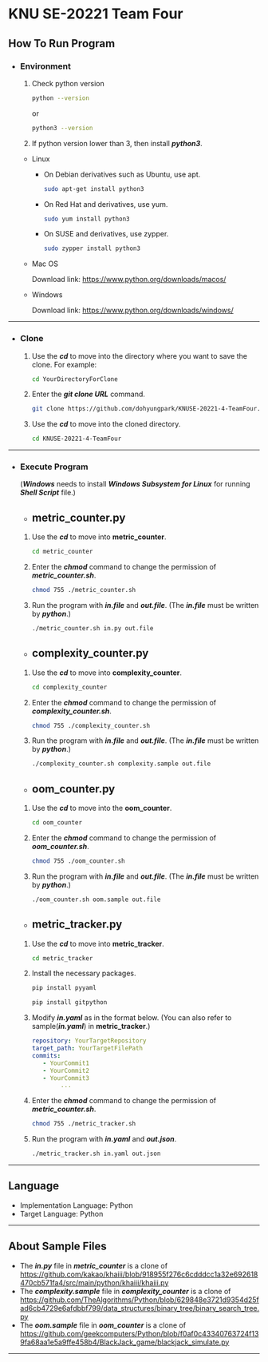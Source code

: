 KNU SE-20221 Team Four
============================================

How To Run Program
---------------------
* ### Environment
   1. Check python version
         ```bash
         python --version
         ```
         or
         ```bash
         python3 --version
         ```
   2. If python version lower than 3, then install ***python3***.
  
  + Linux
     + On Debian derivatives such as Ubuntu, use apt.
          ```bash
          sudo apt-get install python3
          ```
     + On Red Hat and derivatives, use yum.
          ```bash
          sudo yum install python3
          ```
     + On SUSE and derivatives, use zypper.
          ```bash
          sudo zypper install python3
          ```
  + Mac OS
  
     Download link: https://www.python.org/downloads/macos/
  
  + Windows
  
     Download link: https://www.python.org/downloads/windows/
---
* ### Clone
    1. Use the ***cd*** to move into the directory where you want to save the clone. For example:
         ```bash
         cd YourDirectoryForClone
         ```
    2. Enter the ***git clone URL*** command.
          ```bash
          git clone https://github.com/dohyungpark/KNUSE-20221-4-TeamFour.git
          ```
    3. Use the ***cd*** to move into the cloned directory.
          ```bash
         cd KNUSE-20221-4-TeamFour
         ```
---
  * ### Execute Program
       (***Windows*** needs to install ***Windows Subsystem for Linux*** for running ***Shell Script*** file.)
      * ## metric_counter.py
      1. Use the ***cd*** to move into **metric_counter**.
            ```bash
            cd metric_counter
            ```
      2. Enter the ***chmod*** command to change the permission of ***metric_counter.sh***.
            ```bash
            chmod 755 ./metric_counter.sh
            ```
      3. Run the program with ***in.file*** and ***out.file***. (The ***in.file*** must be written by ***python***.)
            ```bash
            ./metric_counter.sh in.py out.file
            ```
    
      * ## complexity_counter.py
      1. Use the ***cd*** to move into **complexity_counter**.
            ```bash
            cd complexity_counter
            ```
      2. Enter the ***chmod*** command to change the permission of ***complexity_counter.sh***.
            ```bash
            chmod 755 ./complexity_counter.sh
            ```
      3. Run the program with ***in.file*** and ***out.file***. (The ***in.file*** must be written by ***python***.)
            ```bash
            ./complexity_counter.sh complexity.sample out.file
            ```
       
      * ## oom_counter.py
      1. Use the ***cd*** to move into the **oom_counter**.
            ```bash
            cd oom_counter
            ```
      2. Enter the ***chmod*** command to change the permission of ***oom_counter.sh***.
            ```bash
            chmod 755 ./oom_counter.sh
            ```
      3. Run the program with ***in.file*** and ***out.file***. (The ***in.file*** must be written by ***python***.)
            ```bash
            ./oom_counter.sh oom.sample out.file
            ```
       
      * ## metric_tracker.py
      1. Use the ***cd*** to move into **metric_tracker**.
            ```bash
            cd metric_tracker
            ```
      2. Install the necessary packages.
            ```bash
            pip install pyyaml
            ```
            ```bash
            pip install gitpython
            ```
      3. Modify _**in.yaml**_ as in the format below. (You can also refer to sample(_**in.yaml**_) in **metric_tracker**.)
            ```yaml
            repository: YourTargetRepository
            target_path: YourTargetFilePath
            commits:
               - YourCommit1
               - YourCommit2
               - YourCommit3
                    ...
            ```
      4. Enter the _**chmod**_ command to change the permission of _**metric_counter.sh**_.
           ```bash
           chmod 755 ./metric_tracker.sh
           ```
      5. Run the program with _**in.yaml**_ and _**out.json**_.
            ```bash
            ./metric_tracker.sh in.yaml out.json
            ```
---
Language
--------
+ Implementation Language: Python
+ Target Language:   Python
---

About Sample Files
--------------------
+ The ***in.py*** file in ***metric_counter*** is a clone of \
https://github.com/kakao/khaiii/blob/918955f276c6cdddcc1a32e692618470cb571fa4/src/main/python/khaiii/khaiii.py
+ The ***complexity.sample*** file in ***complexity_counter*** is a clone of \
https://github.com/TheAlgorithms/Python/blob/629848e3721d9354d25fad6cb4729e6afdbbf799/data_structures/binary_tree/binary_search_tree.py
+ The ***oom.sample*** file in ***oom_counter*** is a clone of \
https://github.com/geekcomputers/Python/blob/f0af0c43340763724f139fa68aa1e5a9ffe458b4/BlackJack_game/blackjack_simulate.py
---
